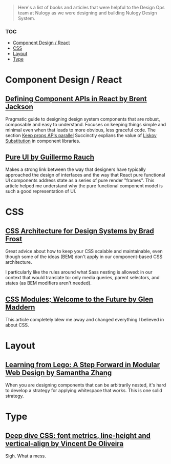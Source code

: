 > Here's a list of books and articles that were helpful to the Design Ops team at Nulogy as we were designing and building Nulogy Design System.

### TOC
- [Component Design / React](#component-design--react)
- [CSS](#css)
- [Layout](#layout)
- [Type](#type)

# Component Design / React

## [Defining Component APIs in React by Brent Jackson](http://jxnblk.com/writing/posts/defining-component-apis-in-react/#defining-component-apis-in-react)

Pragmatic guide to designing design system components that are robust, composable and easy to understand. Focuses on keeping things simple and minimal even when that leads to more obvious, less graceful code. The section [Keep props APIs parallel](http://jxnblk.com/writing/posts/defining-component-apis-in-react/#keep-props-apis-parallel) Succinctly explians the value of [Liskov Substitution](https://en.wikipedia.org/wiki/Liskov_substitution_principle) in component libraries.

## [Pure UI by Guillermo Rauch](https://rauchg.com/2015/pure-ui)

Makes a strong link between the way that designers have typically approached the design of interfaces  and the way that React pure functional UI components address state as a series of pure render "frames". This article helped me understand why the pure functional component model is such a good representation of UI.


# CSS

## [CSS Architecture for Design Systems by Brad Frost](http://bradfrost.com/blog/post/css-architecture-for-design-systems/)

Great advice about how to keep your CSS scalable and maintainable, even though some of the ideas (BEM) don't apply in our component-based CSS architecture.

I particularly like the rules around what Sass nesting is allowed: in our context that would translate to: only media queries, parent selectors, and states (as BEM modifiers aren't needed).

## [CSS Modules; Welcome to the Future by Glen Maddern](https://glenmaddern.com/articles/css-modules)

This article completely blew me away and changed everything I believed in about CSS.

# Layout

## [Learning from Lego: A Step Forward in Modular Web Design by Samantha Zhang](https://alistapart.com/article/learning-from-lego-a-step-forward-in-modular-web-design)

When you are designing components that can be arbitrarily nested, it's hard to develop a strategy for applying whitespace that works. This is one solid strategy.

# Type

## [Deep dive CSS: font metrics, line-height and vertical-align by Vincent De Oliveira](http://iamvdo.me/en/blog/css-font-metrics-line-height-and-vertical-align)

Sigh. What a mess.
